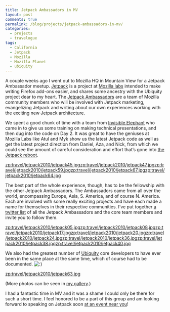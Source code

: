 ```yaml
---
title: Jetpack Ambassadors in MV
layout: post
comments: true
permalink: /blog/projects/jetpack-ambassadors-in-mv/
categories:
  - projects
  - travelogue
tags:
  - California
  - Jetpack
  - Mozilla
  - Mozilla Planet
  - ubiquity
---
```

A couple weeks ago I went out to Mozilla HQ in Mountain View for a Jetpack Ambassador meetup. [Jetpack][1] is a project at [Mozilla labs][2] intended to make writing Firefox add-ons easier, and shares some ancestry with the Ubiquity project dear to my heart. The [Jetpack Ambassadors][3] are a team of Mozilla community members who will be involved with Jetpack marketing, evangelizing Jetpack and writing about our own experiences working with the exciting new Jetpack architecture.

We spent a good chunk of time with a team from [Invisible Elephant][4] who came in to give us some training on making technical presentations, and then dug into the code on Day 2. It was great to have the geniuses at Mozilla Labs like Atul and Myk show us the latest Jetpack code as well as get the latest project direction from Daniel, Aza, and Nick, from which we could see the amount of careful consideration and effort that&#8217;s gone into [the Jetpack reboot][5].

<zp:travel/jetpack2010/jetpack45.jpg><zp:travel/jetpack2010/jetpack47.jpg><zp:travel/jetpack2010/jetpack59.jpg><zp:travel/jetpack2010/jetpack67.jpg><zp:travel/jetpack2010/jetpack64.jpg>

The best part of the whole experience, though, has to be the fellowship with the other Jetpack Ambassadors. The Ambassadors came from all over the world, encompassing Europe, Asia, S. America, and of course N. America. Each are involved with some really exciting projects and have each made a name for themselves in their respective communities. I&#8217;ve put together [a twitter list][6] of all the Jetpack Ambassadors and the core team members and invite you to follow them.

<zp:travel/jetpack2010/jetpack05.jpg><zp:travel/jetpack2010/jetpack08.jpg><zp:travel/jetpack2010/jetpack17.jpg><zp:travel/jetpack2010/jetpack20.jpg><zp:travel/jetpack2010/jetpack24.jpg><zp:travel/jetpack2010/jetpack36.jpg><zp:travel/jetpack2010/jetpack38.jpg><zp:travel/jetpack2010/jetpack40.jpg>

We also had the greatest number of [Ubiquity][7] core developers to have ever been in the same place at the same time, which of course had to be documented. <img src="http://mitcho.com/blog/wp-includes/images/smilies/icon_smile.gif" alt=":)" class="wp-smiley" />

<zp:travel/jetpack2010/jetpack63.jpg>

(More photos can be seen in [my gallery][8].)

I had a fantastic time in MV and it was a shame I could only be there for such a short time. I feel honored to be a part of this group and am looking forward to speaking on Jetpack soon [at an event near you][9]!

 [1]: http://mozillalabs.com/jetpack
 [2]: http://mozillalabs.com
 [3]: http://upload.wikimedia.org/wikipedia/en/c/c0/Super_Friends.jpg
 [4]: http://www.ielephant.com/
 [5]: https://wiki.mozilla.org/Labs/Jetpack/Reboot
 [6]: http://twitter.com/mitchoyoshitaka/jetpack
 [7]: http://mozillalabs.com/ubiquity/
 [8]: http://mitcho.com/photos/travel/jetpack2010/
 [9]: http://javascript.meetup.com/2/calendar/11536445/